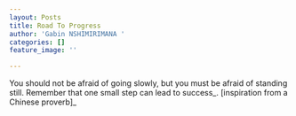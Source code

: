 ```yaml
---
layout: Posts
title: Road To Progress
author: 'Gabin NSHIMIRIMANA '
categories: []
feature_image: ''

---
```

You should not be afraid of going slowly, but you must be afraid of standing still. Remember that one small step can lead to success_. \[inspiration from a Chinese proverb\]_